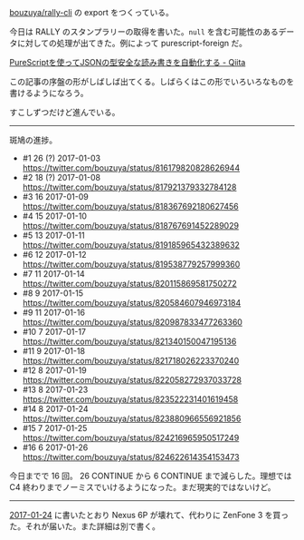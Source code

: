 [bouzuya/rally-cli][] の export をつくっている。

今日は RALLY のスタンプラリーの取得を書いた。`null` を含む可能性のあるデータに対しての処理が出てきた。例によって purescript-foreign だ。

[PureScriptを使ってJSONの型安全な読み書きを自動化する - Qiita](http://qiita.com/hiruberuto/items/afae75564ecac9ccde6a)

この記事の序盤の形がしばしば出てくる。しばらくはこの形でいろいろなものを書けるようになろう。

すこしずつだけど進んでいる。

-----

斑鳩の進捗。

- #1 26 (?) 2017-01-03 https://twitter.com/bouzuya/status/816179820828626944
- #2 18 (?) 2017-01-08 https://twitter.com/bouzuya/status/817921379332784128
- #3 16 2017-01-09 https://twitter.com/bouzuya/status/818367692180627456
- #4 15 2017-01-10 https://twitter.com/bouzuya/status/818767691452289029
- #5 13 2017-01-11 https://twitter.com/bouzuya/status/819185965432389632
- #6 12 2017-01-12 https://twitter.com/bouzuya/status/819538779257999360
- #7 11 2017-01-14 https://twitter.com/bouzuya/status/820115869581750272
- #8 9 2017-01-15 https://twitter.com/bouzuya/status/820584607946973184
- #9 11 2017-01-16 https://twitter.com/bouzuya/status/820987833477263360
- #10 7 2017-01-17 https://twitter.com/bouzuya/status/821340150047195136
- #11 9 2017-01-18 https://twitter.com/bouzuya/status/821718026223370240
- #12 8 2017-01-19 https://twitter.com/bouzuya/status/822058272937033728
- #13 8 2017-01-23 https://twitter.com/bouzuya/status/823522231401619458
- #14 8 2017-01-24 https://twitter.com/bouzuya/status/823880966556921856
- #15 7 2017-01-25 https://twitter.com/bouzuya/status/824216965950517249
- #16 6 2017-01-26 https://twitter.com/bouzuya/status/824622614354153473

今日までで 16 回。 26 CONTINUE から 6 CONTINUE まで減らした。理想では C4 終わりまでノーミスでいけるようになった。まだ現実的ではないけど。

-----

[2017-01-24][] に書いたとおり Nexus 6P が壊れて、代わりに ZenFone 3 を買った。それが届いた。また詳細は別で書く。

[bouzuya/rally-cli]: https://github.com/bouzuya/rally-cli
[2017-01-24]: https://blog.bouzuya.net/2017/01/24/

